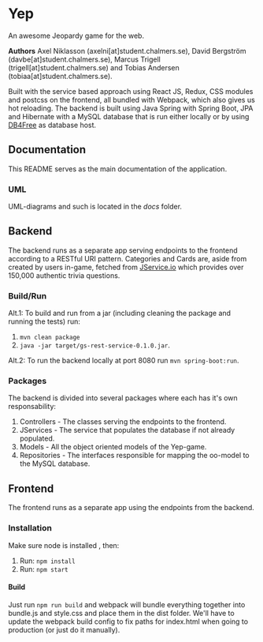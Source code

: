 # Yep
An awesome Jeopardy game for the web.  

**Authors**
Axel Niklasson (axelni[at]student.chalmers.se), David Bergström (davbe[at]student.chalmers.se), Marcus Trigell (trigell[at]student.chalmers.se) and Tobias Andersen (tobiaa[at]student.chalmers.se).  
  
Built with the service based approach using React JS, Redux, CSS modules and postcss on the frontend, all bundled with Webpack, which also gives us hot reloading. The backend is built using Java Spring with Spring Boot, JPA and Hibernate with a MySQL database that is run either locally or by using [DB4Free](http://www.db4free.net) as database host.

## Documentation
This README serves as the main documentation of the application.
### UML
UML-diagrams and such is located in the *docs* folder.

## Backend
The backend runs as a separate app serving endpoints to the frontend according to a RESTful URI pattern. Categories and Cards are, aside from created by users in-game, fetched from [JService.io](http://www.jservice.io) which provides over 150,000 authentic trivia questions.

### Build/Run
Alt.1: To build and run from a jar (including cleaning the package and running the tests) run: 
1. `mvn clean package`
2. `java -jar target/gs-rest-service-0.1.0.jar`.  

Alt.2: To run the backend locally at port 8080 run `mvn spring-boot:run`.
### Packages
The backend is divided into several packages where each has it's own responsability:

1. Controllers - The classes serving the endpoints to the frontend.
2. JServices - The service that populates the database if not already populated.
3. Models - All the object oriented models of the Yep-game.
4. Repositories - The interfaces responsible for mapping the oo-model to the MySQL database.

## Frontend
The frontend runs as a separate app using the endpoints from the backend.
### Installation
Make sure node is installed , then:
1. Run: `npm install`
2. Run: `npm start`

#### Build
Just run `npm run build` and webpack will bundle everything together into
bundle.js and style.css and place them in the dist folder. We'll have to update
the webpack build config to fix paths for index.html when going to production
(or just do it manually).

